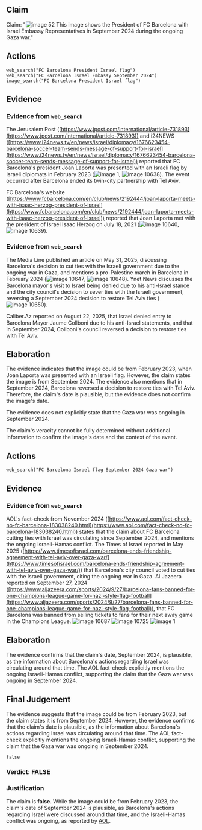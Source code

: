 ## Claim
Claim: "![image 52](media/83.jpg) This image shows the President of FC Barcelona with Israel Embassy Representatives in September 2024 during the ongoing Gaza war."

## Actions
```
web_search("FC Barcelona President Israel flag")
web_search("FC Barcelona Israel Embassy September 2024")
image_search("FC Barcelona President Israel flag")
```

## Evidence
### Evidence from `web_search`
The Jerusalem Post ([https://www.jpost.com/international/article-731893](https://www.jpost.com/international/article-731893)) and i24NEWS ([https://www.i24news.tv/en/news/israel/diplomacy/1676623454-barcelona-soccer-team-sends-message-of-support-for-israel](https://www.i24news.tv/en/news/israel/diplomacy/1676623454-barcelona-soccer-team-sends-message-of-support-for-israel)) reported that FC Barcelona's president Joan Laporta was presented with an Israeli flag by Israeli diplomats in February 2023 (![image 1](media/0.jpg), ![image 10638](media/2025-08-30_07-26-1756538783-361968.jpg)). The event occurred after Barcelona ended its twin-city partnership with Tel Aviv.

FC Barcelona's website ([https://www.fcbarcelona.com/en/club/news/2192444/joan-laporta-meets-with-isaac-herzog-president-of-israel](https://www.fcbarcelona.com/en/club/news/2192444/joan-laporta-meets-with-isaac-herzog-president-of-israel)) reported that Joan Laporta met with the president of Israel Isaac Herzog on July 18, 2021 (![image 10640](media/2025-08-30_07-26-1756538788-245645.jpg), ![image 10639](media/2025-08-30_07-26-1756538787-643619.jpg)).


### Evidence from `web_search`
The Media Line published an article on May 31, 2025, discussing Barcelona's decision to cut ties with the Israeli government due to the ongoing war in Gaza, and mentions a pro-Palestine march in Barcelona in February 2024 (![image 10647](media/2025-08-30_07-26-1756538814-241431.jpg), ![image 10648](media/2025-08-30_07-26-1756538814-444335.jpg)). Ynet News discusses the Barcelona mayor's visit to Israel being denied due to his anti-Israel stance and the city council's decision to sever ties with the Israeli government, reversing a September 2024 decision to restore Tel Aviv ties (![image 10650](media/2025-08-30_07-27-1756538837-664298.jpg)).

Caliber.Az reported on August 22, 2025, that Israel denied entry to Barcelona Mayor Jaume Collboni due to his anti-Israel statements, and that in September 2024, Collboni's council reversed a decision to restore ties with Tel Aviv.


## Elaboration
The evidence indicates that the image could be from February 2023, when Joan Laporta was presented with an Israeli flag. However, the claim states the image is from September 2024. The evidence also mentions that in September 2024, Barcelona reversed a decision to restore ties with Tel Aviv. Therefore, the claim's date is plausible, but the evidence does not confirm the image's date.

The evidence does not explicitly state that the Gaza war was ongoing in September 2024.

The claim's veracity cannot be fully determined without additional information to confirm the image's date and the context of the event.


## Actions
```
web_search("FC Barcelona Israel flag September 2024 Gaza war")
```

## Evidence
### Evidence from `web_search`
AOL's fact-check from November 2024 ([https://www.aol.com/fact-check-no-fc-barcelona-183038240.html](https://www.aol.com/fact-check-no-fc-barcelona-183038240.html)) states that the claim about FC Barcelona cutting ties with Israel was circulating since September 2024, and mentions the ongoing Israeli-Hamas conflict. The Times of Israel reported in May 2025 ([https://www.timesofisrael.com/barcelona-ends-friendship-agreement-with-tel-aviv-over-gaza-war/](https://www.timesofisrael.com/barcelona-ends-friendship-agreement-with-tel-aviv-over-gaza-war/)) that Barcelona's city council voted to cut ties with the Israeli government, citing the ongoing war in Gaza. Al Jazeera reported on September 27, 2024 ([https://www.aljazeera.com/sports/2024/9/27/barcelona-fans-banned-for-one-champions-league-game-for-nazi-style-flag-football](https://www.aljazeera.com/sports/2024/9/27/barcelona-fans-banned-for-one-champions-league-game-for-nazi-style-flag-football)), that FC Barcelona was banned from selling tickets to fans for their next away game in the Champions League. ![image 10687](media/2025-08-30_07-29-1756538999-295969.jpg) ![image 10725](media/2025-08-30_07-30-1756539014-142964.jpg) ![image 1](media/0.jpg)


## Elaboration
The evidence confirms that the claim's date, September 2024, is plausible, as the information about Barcelona's actions regarding Israel was circulating around that time. The AOL fact-check explicitly mentions the ongoing Israeli-Hamas conflict, supporting the claim that the Gaza war was ongoing in September 2024.


## Final Judgement
The evidence suggests that the image could be from February 2023, but the claim states it is from September 2024. However, the evidence confirms that the claim's date is plausible, as the information about Barcelona's actions regarding Israel was circulating around that time. The AOL fact-check explicitly mentions the ongoing Israeli-Hamas conflict, supporting the claim that the Gaza war was ongoing in September 2024.

`false`

### Verdict: FALSE

### Justification
The claim is **false**. While the image could be from February 2023, the claim's date of September 2024 is plausible, as Barcelona's actions regarding Israel were discussed around that time, and the Israeli-Hamas conflict was ongoing, as reported by [AOL](https://www.aol.com/fact-check-no-fc-barcelona-183038240.html).
